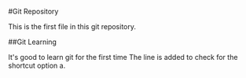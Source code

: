#Git Repository

This is the first file in this git repository.

##Git Learning

It's good to learn git for the first time
The line is added to check for the shortcut option a.